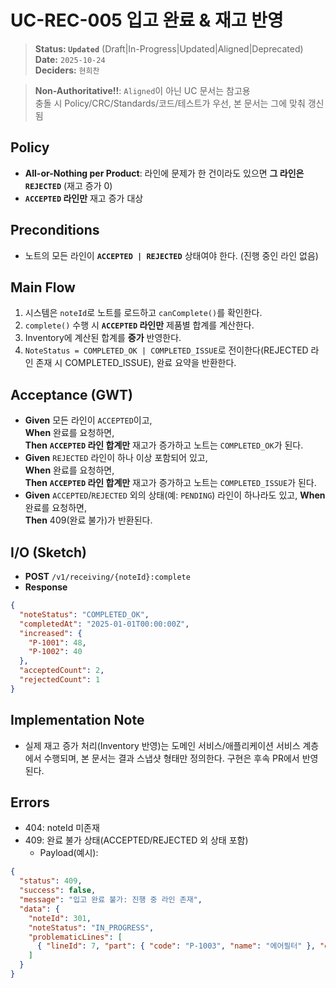 # UC-REC-005 입고 완료 & 재고 반영

> **Status: `Updated`**   (Draft|In-Progress|Updated|Aligned|Deprecated)  
> **Date:** `2025-10-24`  
> **Deciders:** `현희찬`

> **Non-Authoritative!!**: `Aligned`이 아닌 UC 문서는 참고용  
> 충돌 시 Policy/CRC/Standards/코드/테스트가 우선, 본 문서는 그에 맞춰 갱신됨

## Policy

- **All-or-Nothing per Product**: 라인에 문제가 한 건이라도 있으면 **그 라인은 `REJECTED`** (재고 증가 0)
- **`ACCEPTED` 라인만** 재고 증가 대상

## Preconditions

- 노트의 모든 라인이 **`ACCEPTED | REJECTED`** 상태여야 한다. (진행 중인 라인 없음)

## Main Flow

1) 시스템은 `noteId`로 노트를 로드하고 `canComplete()`를 확인한다.
2) `complete()` 수행 시 **`ACCEPTED` 라인만** 제품별 합계를 계산한다.
3) Inventory에 계산된 합계를 **증가** 반영한다.
4) `NoteStatus = COMPLETED_OK | COMPLETED_ISSUE`로 전이한다(REJECTED 라인 존재 시 COMPLETED_ISSUE), 완료 요약을 반환한다.

## Acceptance (GWT)

- **Given** 모든 라인이 `ACCEPTED`이고,  
  **When** 완료를 요청하면,  
  **Then** **`ACCEPTED` 라인 합계만** 재고가 증가하고 노트는 `COMPLETED_OK`가 된다.
- **Given** `REJECTED` 라인이 하나 이상 포함되어 있고,  
  **When** 완료를 요청하면,  
  **Then** **`ACCEPTED` 라인 합계만** 재고가 증가하고 노트는 `COMPLETED_ISSUE`가 된다.
- **Given** `ACCEPTED`/`REJECTED` 외의 상태(예: `PENDING`) 라인이 하나라도 있고,
  **When** 완료를 요청하면,  
  **Then** 409(완료 불가)가 반환된다.

## I/O (Sketch)

- **POST** `/v1/receiving/{noteId}:complete`
- **Response**

```json
{
  "noteStatus": "COMPLETED_OK",
  "completedAt": "2025-01-01T00:00:00Z",
  "increased": {
    "P-1001": 48,
    "P-1002": 40
  },
  "acceptedCount": 2,
  "rejectedCount": 1
}
```

## Implementation Note
- 실제 재고 증가 처리(Inventory 반영)는 도메인 서비스/애플리케이션 서비스 계층에서 수행되며, 본 문서는 결과 스냅샷 형태만 정의한다. 구현은 후속 PR에서 반영된다.

## Errors

- 404: noteId 미존재
- 409: 완료 불가 상태(ACCEPTED/REJECTED 외 상태 포함)
  - Payload(예시):
```json
{
  "status": 409,
  "success": false,
  "message": "입고 완료 불가: 진행 중 라인 존재",
  "data": {
    "noteId": 301,
    "noteStatus": "IN_PROGRESS",
    "problematicLines": [
      { "lineId": 7, "part": { "code": "P-1003", "name": "에어필터" }, "orderedQty": 50, "inspectedQty": 48, "status": "PENDING", "reason": "미검수 라인 존재" }
    ]
  }
}
```
